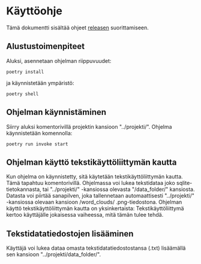 # Käyttöohje

Tämä dokumentti sisältää ohjeet [releasen](https://github.com/martinmkp/ot-harjoitustyo/releases) suorittamiseen.

## Alustustoimenpiteet

Aluksi, asennetaan ohjelman riippuvuudet:
```
poetry install
```

ja käynnistetään ympäristö:

```
poetry shell
```

## Ohjelman käynnistäminen

Siirry aluksi komentorivillä projektin kansioon "../projekti/". Ohjelma käynnistetään komennolla:

```
poetry run invoke start
```

## Ohjelman käyttö tekstikäyttöliittymän kautta

Kun ohjelma on käynnistetty, sitä käytetään tekstikäyttöliittymän kautta. Tämä tapahtuu komentorivillä.
Ohjelmassa voi lukea tekstidataa joko sqlite-tietokannasta, tai "../projekti/" -kansiossa olevasta "/data_folder/"
kansiosta. Datasta voi piirtää sanapilven, joka tallennetaan automaattisesti "../projekti/" -kansiossa olevaan kansioon
/word_clouds/ .png-tiedostona. 
Ohjelman käyttö tekstikäyttöliittymän kautta on yksinkertaista: Tekstikäyttöliittymä kertoo käyttäjälle 
jokaisessa vaiheessa, mitä tämän tulee tehdä.


## Tekstidatatiedostojen lisääminen

Käyttäjä voi lukea dataa omasta tekstidatatiedostostansa (.txt) lisäämällä sen kansioon "../projekti/data_folder/".

